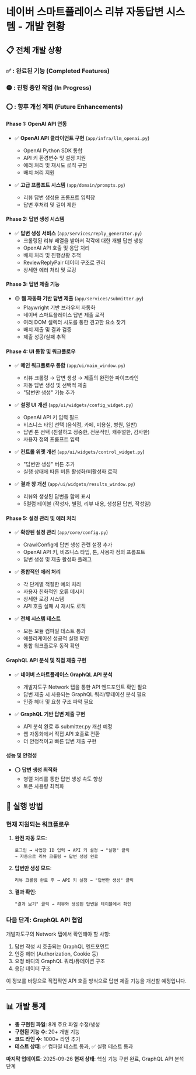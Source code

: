 # 네이버 스마트플레이스 리뷰 자동답변 시스템 - 개발 현황

## 📋 전체 개발 상황

### ✅ : 완료된 기능 (Completed Features)
### 🟡 : 진행 중인 작업 (In Progress)
### ⭕ : 향후 개선 계획 (Future Enhancements)


#### Phase 1: OpenAI API 연동
- ✅ **OpenAI API 클라이언트 구현** (`app/infra/llm_openai.py`)
  - OpenAI Python SDK 통합
  - API 키 환경변수 및 설정 지원
  - 에러 처리 및 재시도 로직 구현
  - 배치 처리 지원

- ✅ **고급 프롬프트 시스템** (`app/domain/prompts.py`)
  - 리뷰 답변 생성용 프롬프트 입력창
  - 답변 후처리 및 길이 제한

#### Phase 2: 답변 생성 시스템
- ✅ **답변 생성 서비스** (`app/services/reply_generator.py`)
  - 크롤링된 리뷰 배열을 받아서 각각에 대한 개별 답변 생성
  - OpenAI API 호출 및 응답 처리
  - 배치 처리 및 진행상황 추적
  - ReviewReplyPair 데이터 구조로 관리
  - 상세한 에러 처리 및 로깅

#### Phase 3: 답변 제출 기능
- 🟡 **웹 자동화 기반 답변 제출** (`app/services/submitter.py`)
  - Playwright 기반 브라우저 자동화
  - 네이버 스마트플레이스 답변 제출 로직
  - 여러 DOM 셀렉터 시도를 통한 견고한 요소 찾기
  - 배치 제출 및 결과 검증
  - 제출 성공/실패 추적

#### Phase 4: UI 통합 및 워크플로우
- ✅ **메인 워크플로우 통합** (`app/ui/main_window.py`)
  - 리뷰 크롤링 → 답변 생성 → 제출의 완전한 파이프라인
  - 자동 답변 생성 및 선택적 제출
  - "답변만 생성" 기능 추가

- ✅ **설정 UI 개선** (`app/ui/widgets/config_widget.py`)
  - OpenAI API 키 입력 필드
  - 비즈니스 타입 선택 (음식점, 카페, 미용실, 병원, 일반)
  - 답변 톤 선택 (친절하고 정중한, 전문적인, 캐주얼한, 감사한)
  - 사용자 정의 프롬프트 입력

- ✅ **컨트롤 위젯 개선** (`app/ui/widgets/control_widget.py`)
  - "답변만 생성" 버튼 추가
  - 실행 상태에 따른 버튼 활성화/비활성화 로직

- ✅ **결과 창 개선** (`app/ui/widgets/results_window.py`)
  - 리뷰와 생성된 답변을 함께 표시
  - 5컬럼 테이블 (작성자, 별점, 리뷰 내용, 생성된 답변, 작성일)

#### Phase 5: 설정 관리 및 에러 처리
- ✅ **확장된 설정 관리** (`app/core/config.py`)
  - CrawlConfig에 답변 생성 관련 설정 추가
  - OpenAI API 키, 비즈니스 타입, 톤, 사용자 정의 프롬프트
  - 답변 생성 및 제출 활성화 플래그

- ✅ **종합적인 에러 처리**
  - 각 단계별 적절한 예외 처리
  - 사용자 친화적인 오류 메시지
  - 상세한 로깅 시스템
  - API 호출 실패 시 재시도 로직

- ✅ **전체 시스템 테스트**
  - 모든 모듈 컴파일 테스트 통과
  - 애플리케이션 성공적 실행 확인
  - 통합 워크플로우 동작 확인



#### GraphQL API 분석 및 직접 제출 구현
- ✅ **네이버 스마트플레이스 GraphQL API 분석**
  - 개발자도구 Network 탭을 통한 API 엔드포인트 확인 필요
  - 답변 제출 시 사용되는 GraphQL 쿼리/뮤테이션 분석 필요
  - 인증 헤더 및 요청 구조 파악 필요

- ✅ **GraphQL 기반 답변 제출 구현**
  - API 분석 완료 후 submitter.py 개선 예정
  - 웹 자동화에서 직접 API 호출로 전환
  - 더 안정적이고 빠른 답변 제출 구현


#### 성능 및 안정성
- ⭕ **답변 생성 최적화**
  - 병렬 처리를 통한 답변 생성 속도 향상
  - 토큰 사용량 최적화

## 🚀 실행 방법

### 현재 지원되는 워크플로우

1. **완전 자동 모드**:
   ```
   로그인 → 사업장 ID 입력 → API 키 설정 → "실행" 클릭
   → 자동으로 리뷰 크롤링 + 답변 생성 완료
   ```

2. **답변만 생성 모드**:
   ```
   리뷰 크롤링 완료 후 → API 키 설정 → "답변만 생성" 클릭
   ```

3. **결과 확인**:
   ```
   "결과 보기" 클릭 → 리뷰와 생성된 답변을 테이블에서 확인
   ```

### 다음 단계: GraphQL API 협업

개발자도구의 Network 탭에서 확인해야 할 사항:
1. 답변 작성 시 호출되는 GraphQL 엔드포인트
2. 인증 헤더 (Authorization, Cookie 등)
3. 요청 바디의 GraphQL 쿼리/뮤테이션 구조
4. 응답 데이터 구조

이 정보를 바탕으로 직접적인 API 호출 방식으로 답변 제출 기능을 개선할 예정입니다.

---

## 📊 개발 통계

- **총 구현된 파일**: 8개 주요 파일 수정/생성
- **구현된 기능 수**: 20+ 개별 기능
- **코드 라인 수**: 1000+ 라인 추가
- **테스트 상태**: ✅ 컴파일 테스트 통과, ✅ 실행 테스트 통과

**마지막 업데이트**: 2025-09-26
**현재 상태**: 핵심 기능 구현 완료, GraphQL API 분석 단계